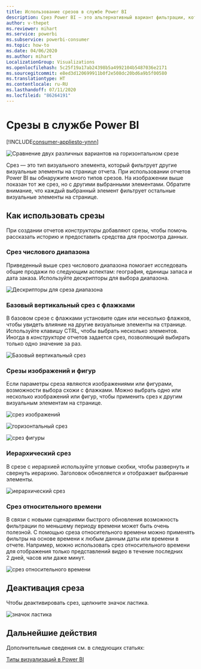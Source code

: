 ```yaml
---
title: Использование срезов в службе Power BI
description: Срез Power BI — это альтернативный вариант фильтрации, который сужает часть набора данных, отображаемую в других визуализациях в отчете.
author: v-thepet
ms.reviewer: mihart
ms.service: powerbi
ms.subservice: powerbi-consumer
ms.topic: how-to
ms.date: 04/06/2020
ms.author: mihart
LocalizationGroup: Visualizations
ms.openlocfilehash: 5c25f19a17ab24398b5a4992104b5487036e2171
ms.sourcegitcommit: e8ed3d120699911b0f2e508dc20bd6a9b5f00580
ms.translationtype: HT
ms.contentlocale: ru-RU
ms.lasthandoff: 07/11/2020
ms.locfileid: "86264191"
---
```

# <a name="slicers-in-the-power-bi-service"></a>Срезы в службе Power BI

[!INCLUDE[consumer-appliesto-ynnn](../includes/consumer-appliesto-yynn.md)]

![Сравнение двух различных вариантов на горизонтальном срезе](media/end-user-slicer/power-bi-slider.png)

Срез — это тип визуального элемента, который фильтрует другие визуальные элементы на странице отчета. При использовании отчетов Power BI вы обнаружите много типов срезов. На изображении выше показан тот же срез, но с другими выбранными элементами. Обратите внимание, что каждый выбранный элемент фильтрует остальные визуальные элементы на странице.  


## <a name="how-to-use-slicers"></a>Как использовать срезы
При создании отчетов *конструкторы* добавляют срезы, чтобы помочь рассказать историю и предоставить средства для просмотра данных.

### <a name="numeric-range-slicer"></a>Срез числового диапазона
 Приведенный выше срез числового диапазона помогает исследовать общие продажи по следующим аспектам: география, единицы запаса и дата заказа. Используйте дескрипторы для выбора диапазона. 

![Дескрипторы для среза диапазона](media/end-user-slicer/power-bi-handles.png)

### <a name="basic-vertical-checkbox-slicer"></a>Базовый вертикальный срез с флажками

В базовом срезе с флажками установите один или несколько флажков, чтобы увидеть влияние на другие визуальные элементы на странице. Используйте клавишу CTRL, чтобы выбрать несколько элементов. Иногда в *конструкторе* отчетов задается срез, позволяющий выбирать только одно значение за раз. 

![Базовый вертикальный срез](media/end-user-slicer/power-bi-basic.png)

### <a name="image-and-shape-slicers"></a>Срезы изображений и фигур
Если параметры среза являются изображениями или фигурами, возможности выбора схожи с флажками. Можно выбрать одно или несколько изображений или фигур, чтобы применить срез к другим визуальным элементам на странице. 

![срез изображений](media/end-user-slicer/power-bi-image.png)    

![горизонтальный срез](media/end-user-slicer/power-bi-horizontal.png)    

![срез фигуры](media/end-user-slicer/power-bi-boxes.png)

### <a name="hierarchy-slicer"></a>Иерархический срез

В срезе с иерархией используйте угловые скобки, чтобы развернуть и свернуть иерархию. Заголовок обновляется и отображает выбранные элементы.

![иерархический срез](media/end-user-slicer/power-bi-hierarchy.png)

### <a name="relative-time-slicer"></a>Срез относительного времени
В связи с новыми сценариями быстрого обновления возможность фильтрации по меньшему периоду времени может быть очень полезной.
С помощью среза относительного времени можно применять фильтры на основе времени к любым данным даты или времени в отчете. Например, можно использовать срез относительного времени для отображения только представлений видео в течение последних 2 дней, часов или даже минут. 

![срез относительного времени](media/end-user-slicer/power-bi-relative-time.png)

## <a name="deactivate-a-slicer"></a>Деактивация среза
Чтобы деактивировать срез, щелкните значок ластика.

![значок ластика](media/end-user-slicer/power-bi-eraser.png)

## <a name="next-steps"></a>Дальнейшие действия
Дополнительные сведения см. в следующих статьях:

[Типы визуализаций в Power BI](end-user-visualizations.md)


